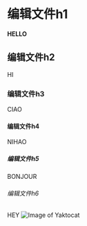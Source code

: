 # 编辑文件h1
**HELLO**
## 编辑文件h2
HI
### 编辑文件h3
CIAO
#### 编辑文件h4
NIHAO
##### 编辑文件h5
BONJOUR
###### 编辑文件h6
HEY
![Image of Yaktocat](https://octodex.github.com/images/yaktocat.png)
